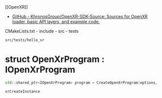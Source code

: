 [[OpenXR]]

- [GitHub - KhronosGroup/OpenXR-SDK-Source: Sources for OpenXR loader, basic API layers, and example code.](https://github.com/KhronosGroup/OpenXR-SDK-Source)

CMakeLists.txt
	- include
	- src
		- tests

`src/tests/hello_xr`

# struct OpenXrProgram : IOpenXrProgram

```c++:main.cpp
std::shared_ptr<IOpenXrProgram> program = CreateOpenXrProgram(options, platformPlugin, graphicsPlugin);
```

`xrCreateInstance`
